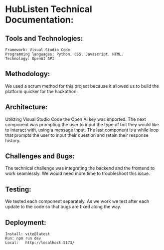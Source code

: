 # HubListen Technical Documentation:
## Tools and Technologies: 
    Framework: Visual Studio Code 
    Programming languages: Python, CSS, Javascript, HTML. 
    Technology: OpenAI API
## Methodology: 
We used a scrum method for this project because it allowed us to build the platform quicker for the hackathon.
## Architecture: 
Utilizing Visual Studio Code the Open AI key was imported. The next component was prompting the user to input the type of bot they would like to interact with, using a message input. The last component is a while loop that prompts the user to input their question and retain their response history. 
## Challenges and Bugs: 
The technical challenge was integrating the backend and the frontend to work seamlessly. We would need more time to troubleshoot this issue. 
## Testing: 
We tested each component separately. As we work we test after each update to the code so that bugs are fixed along the way. 
## Deployment: 
    Install: vite@latest
    Run: npm run dev
    Local:   http://localhost:5173/

